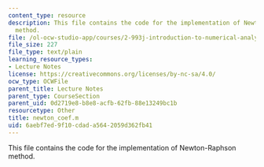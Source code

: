 ```yaml
---
content_type: resource
description: This file contains the code for the implementation of Newton-Raphson
  method.
file: /ol-ocw-studio-app/courses/2-993j-introduction-to-numerical-analysis-for-engineering-13-002j-spring-2005/6aebf7ed9f10cdada5642059d362fb41_newton_coef.m
file_size: 227
file_type: text/plain
learning_resource_types:
- Lecture Notes
license: https://creativecommons.org/licenses/by-nc-sa/4.0/
ocw_type: OCWFile
parent_title: Lecture Notes
parent_type: CourseSection
parent_uid: 0d2719e8-b8e8-acfb-62fb-88e13249bc1b
resourcetype: Other
title: newton_coef.m
uid: 6aebf7ed-9f10-cdad-a564-2059d362fb41
---
```

This file contains the code for the implementation of Newton-Raphson method.